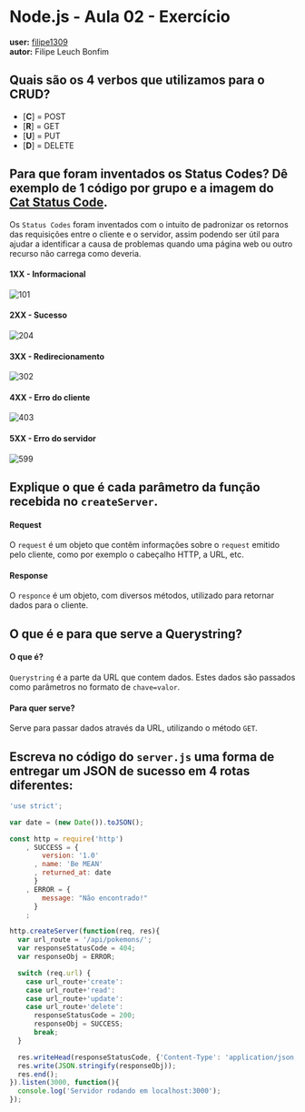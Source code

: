 # Node.js - Aula 02 - Exercício
**user:** [filipe1309](https://github.com/filipe1309)  
**autor:** Filipe Leuch Bonfim

## Quais são os 4 verbos que utilizamos para o CRUD?
  - [**C**] = POST
  - [**R**] = GET
  - [**U**] = PUT
  - [**D**] = DELETE


## Para que foram inventados os Status Codes? Dê exemplo de 1 código por grupo e a imagem do [Cat Status Code](https://http.cat/).
Os `Status Codes` foram inventados com o intuito de padronizar os retornos das requisições entre o cliente e o servidor, assim podendo ser útil para ajudar a identificar a causa de problemas quando uma página web ou outro recurso não carrega como deveria.

#### 1XX - Informacional
![101](https://http.cat/101)

#### 2XX - Sucesso
![204](https://http.cat/204)

#### 3XX - Redirecionamento
![302](https://http.cat/302)

#### 4XX - Erro do cliente
![403](https://http.cat/403)

#### 5XX - Erro do servidor
![599](https://http.cat/599)

## Explique o que é cada parâmetro da função recebida no `createServer`.
#### Request
O `request` é um objeto que contêm informações sobre o `request` emitido pelo cliente, como por exemplo o cabeçalho HTTP, a URL, etc.

#### Response
O `responce` é um objeto, com diversos métodos, utilizado para retornar dados para o cliente.

## O que é e para que serve a Querystring?
#### O que é?
  `Querystring` é a parte da URL que contem dados. Estes dados são passados como parâmetros no formato de `chave=valor`.

#### Para quer serve?
Serve para passar dados através da URL, utilizando o método `GET`.

## Escreva no código do `server.js` uma forma de entregar um JSON de sucesso em 4 rotas diferentes:
```js
'use strict';

var date = (new Date()).toJSON();

const http = require('http')
    , SUCCESS = {
        version: '1.0'
      , name: 'Be MEAN'
      , returned_at: date
      }
    , ERROR = {
        message: "Não encontrado!"
      }
    ;

http.createServer(function(req, res){
  var url_route = '/api/pokemons/';
  var responseStatusCode = 404;
  var responseObj = ERROR;

  switch (req.url) {
    case url_route+'create':
    case url_route+'read':
    case url_route+'update':
    case url_route+'delete':
      responseStatusCode = 200;
      responseObj = SUCCESS;
      break;
  }

  res.writeHead(responseStatusCode, {'Content-Type': 'application/json; charset=utf-8'});
  res.write(JSON.stringify(responseObj));
  res.end();
}).listen(3000, function(){
  console.log('Servidor rodando em localhost:3000');
});
```
